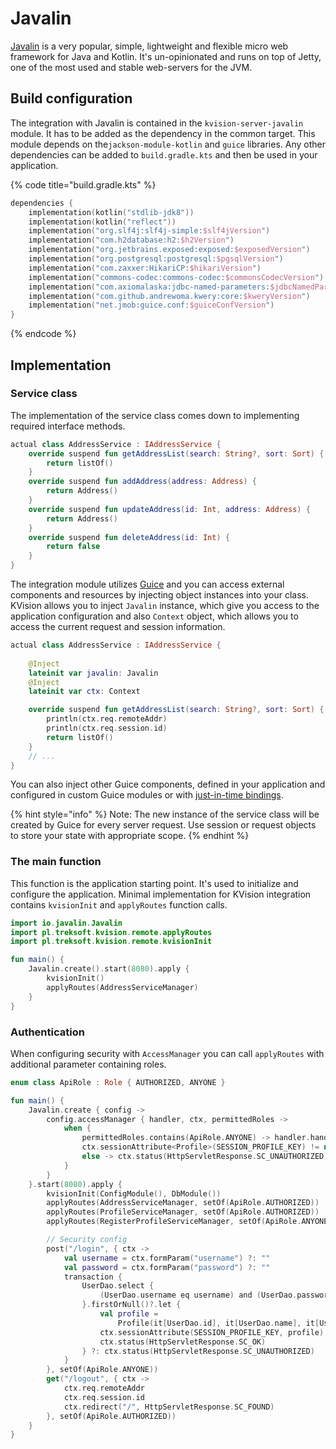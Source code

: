 # Javalin

[Javalin](https://javalin.io) is a very popular, simple, lightweight and flexible micro web framework for Java and Kotlin. It's un-opinionated and runs on top of Jetty, one of the most used and stable web-servers for the JVM.

## Build configuration

The integration with Javalin is contained in the `kvision-server-javalin` module. It has to be added as the dependency in the common target. This module depends on the`jackson-module-kotlin` and `guice` libraries. Any other dependencies can be added to `build.gradle.kts` and then be used in your application.

{% code title="build.gradle.kts" %}
```kotlin
dependencies {
    implementation(kotlin("stdlib-jdk8"))
    implementation(kotlin("reflect"))
    implementation("org.slf4j:slf4j-simple:$slf4jVersion")
    implementation("com.h2database:h2:$h2Version")
    implementation("org.jetbrains.exposed:exposed:$exposedVersion")
    implementation("org.postgresql:postgresql:$pgsqlVersion")
    implementation("com.zaxxer:HikariCP:$hikariVersion")
    implementation("commons-codec:commons-codec:$commonsCodecVersion")
    implementation("com.axiomalaska:jdbc-named-parameters:$jdbcNamedParametersVersion")
    implementation("com.github.andrewoma.kwery:core:$kweryVersion")
    implementation("net.jmob:guice.conf:$guiceConfVersion")
}
```
{% endcode %}

## Implementation

### Service class

The implementation of the service class comes down to implementing required interface methods.

```kotlin
actual class AddressService : IAddressService {
    override suspend fun getAddressList(search: String?, sort: Sort) {
        return listOf()
    }
    override suspend fun addAddress(address: Address) {
        return Address()
    }
    override suspend fun updateAddress(id: Int, address: Address) {
        return Address()
    }
    override suspend fun deleteAddress(id: Int) {
        return false
    }
}
```

The integration module utilizes [Guice](https://github.com/google/guice) and you can access external components and resources by injecting object instances into your class. KVision allows you to inject `Javalin` instance, which give you access to the application configuration and also `Context` object, which allows you to access the current request and session information.

```kotlin
actual class AddressService : IAddressService {
    
    @Inject
    lateinit var javalin: Javalin
    @Inject
    lateinit var ctx: Context

    override suspend fun getAddressList(search: String?, sort: Sort) {
        println(ctx.req.remoteAddr)
        println(ctx.req.session.id)
        return listOf()
    }
    // ...
}
```

You can also inject other Guice components, defined in your application and configured in custom Guice modules or with [just-in-time bindings](https://github.com/google/guice/wiki/JustInTimeBindings).

{% hint style="info" %}
Note: The new instance of the service class will be created by Guice for every server request. Use session or request objects to store your state with appropriate scope.
{% endhint %}

### The main function

This function is the application starting point. It's used to initialize and configure the application. Minimal implementation for KVision integration contains `kvisionInit` and `applyRoutes` function calls.

```kotlin
import io.javalin.Javalin
import pl.treksoft.kvision.remote.applyRoutes
import pl.treksoft.kvision.remote.kvisionInit

fun main() {
    Javalin.create().start(8080).apply {
        kvisionInit()
        applyRoutes(AddressServiceManager)
    }
}
```

### Authentication

When configuring security with `AccessManager` you can call `applyRoutes` with additional parameter containing roles.

```kotlin
enum class ApiRole : Role { AUTHORIZED, ANYONE }

fun main() {
    Javalin.create { config ->
        config.accessManager { handler, ctx, permittedRoles ->
            when {
                permittedRoles.contains(ApiRole.ANYONE) -> handler.handle(ctx)
                ctx.sessionAttribute<Profile>(SESSION_PROFILE_KEY) != null -> handler.handle(ctx)
                else -> ctx.status(HttpServletResponse.SC_UNAUTHORIZED).json("Unauthorized")
            }
        }
    }.start(8080).apply {
        kvisionInit(ConfigModule(), DbModule())
        applyRoutes(AddressServiceManager, setOf(ApiRole.AUTHORIZED))
        applyRoutes(ProfileServiceManager, setOf(ApiRole.AUTHORIZED))
        applyRoutes(RegisterProfileServiceManager, setOf(ApiRole.ANYONE))

        // Security config
        post("/login", { ctx ->
            val username = ctx.formParam("username") ?: ""
            val password = ctx.formParam("password") ?: ""
            transaction {
                UserDao.select {
                    (UserDao.username eq username) and (UserDao.password eq DigestUtils.sha256Hex(password))
                }.firstOrNull()?.let {
                    val profile =
                        Profile(it[UserDao.id], it[UserDao.name], it[UserDao.username].toString(), null, null)
                    ctx.sessionAttribute(SESSION_PROFILE_KEY, profile)
                    ctx.status(HttpServletResponse.SC_OK)
                } ?: ctx.status(HttpServletResponse.SC_UNAUTHORIZED)
            }
        }, setOf(ApiRole.ANYONE))
        get("/logout", { ctx ->
            ctx.req.remoteAddr
            ctx.req.session.id
            ctx.redirect("/", HttpServletResponse.SC_FOUND)
        }, setOf(ApiRole.AUTHORIZED))
    }
}
```

